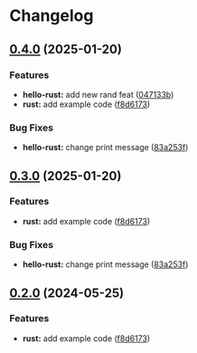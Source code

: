 # Changelog

## [0.4.0](https://github.com/ziaddorbuk/release-please-monorepo-example/compare/hello_rust-v0.3.0...hello_rust@v0.4.0) (2025-01-20)


### Features

* **hello-rust:** add new rand feat ([047133b](https://github.com/ziaddorbuk/release-please-monorepo-example/commit/047133bacfce230ed9e318dba0c2b3690358c854))
* **rust:** add example code ([f8d6173](https://github.com/ziaddorbuk/release-please-monorepo-example/commit/f8d61736e63e4c1baf1d881c50556fa0ba6829d0))


### Bug Fixes

* **hello-rust:** change print message ([83a253f](https://github.com/ziaddorbuk/release-please-monorepo-example/commit/83a253f6f9dec022aaf38bcf0e2cb44bebeb581f))

## [0.3.0](https://github.com/ziaddorbuk/release-please-monorepo-example/compare/hello_rust-v0.2.0...hello_rust@v0.3.0) (2025-01-20)


### Features

* **rust:** add example code ([f8d6173](https://github.com/ziaddorbuk/release-please-monorepo-example/commit/f8d61736e63e4c1baf1d881c50556fa0ba6829d0))


### Bug Fixes

* **hello-rust:** change print message ([83a253f](https://github.com/ziaddorbuk/release-please-monorepo-example/commit/83a253f6f9dec022aaf38bcf0e2cb44bebeb581f))

## [0.2.0](https://github.com/amarjanica/release-please-monorepo-example/compare/hello_rust-v0.1.0...hello_rust@v0.2.0) (2024-05-25)


### Features

* **rust:** add example code ([f8d6173](https://github.com/amarjanica/release-please-monorepo-example/commit/f8d61736e63e4c1baf1d881c50556fa0ba6829d0))
